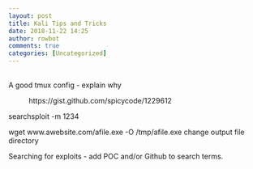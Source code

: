 ```yaml
---
layout: post
title: Kali Tips and Tricks
date: 2018-11-22 14:25
author: rowbot
comments: true
categories: [Uncategorized]
---
```

<!-- wp:paragraph -->
<p> <br>A good tmux config - explain why</p>
<!-- /wp:paragraph -->

<!-- wp:embed {"url":"https://gist.github.com/spicycode/1229612","type":"rich","providerNameSlug":"embed-handler","className":""} -->
<figure class="wp-block-embed is-type-rich is-provider-embed-handler"><div class="wp-block-embed__wrapper">
https://gist.github.com/spicycode/1229612
</div></figure>
<!-- /wp:embed -->

<!-- wp:paragraph -->
<p>searchsploit -m 1234</p>
<!-- /wp:paragraph -->

<!-- wp:paragraph -->
<p>wget www.awebsite.com/afile.exe -O /tmp/afile.exe change output file directory</p>
<!-- /wp:paragraph -->

<!-- wp:paragraph -->
<p>Searching for exploits - add POC and/or Github to search terms.<br></p>
<!-- /wp:paragraph -->
